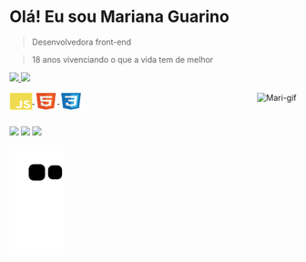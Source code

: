 # Olá! Eu sou Mariana Guarino
>Desenvolvedora front-end

>18 anos vivenciando o que a vida tem de melhor
<div> 
  <a href="https://github.com/marianaguarino">
  <img height="130em" src="https://github-readme-stats.vercel.app/api?username=marianaguarino&show_icons=falso&theme=synthwave&include_all_commits=true&count_private=true"/>
  <img height="130em" src="https://github-readme-stats.vercel.app/api/top-langs/?username=marianaguarino&layout=compact&langs_count=7&theme=synthwave"/>
</div>
  <div style="display: inline_block"><br>
  <img align="center" alt="Mari-Js" height="30" width="40" src="https://raw.githubusercontent.com/devicons/devicon/master/icons/javascript/javascript-plain.svg">
  <img align="center" alt="Mari-HTML" height="30" width="40" src="https://raw.githubusercontent.com/devicons/devicon/master/icons/html5/html5-original.svg">
  <img align="center" alt="Mari-CSS" height="30" width="40" src="https://raw.githubusercontent.com/devicons/devicon/master/icons/css3/css3-original.svg">
  <img align="right" alt="Mari-gif" src="https://i.picasion.com/pic92/6a01edfe35666c6ab9d0167525b3a521.gif">
       
   ##
   
  <div>
   <a href="https://instagram.com/mari_guarino" target="_blank"><img src="https://img.shields.io/badge/-Instagram-%23E4405F?style=for-the-badge&logo=instagram&logoColor=white" target="_blank"></a>
    <a href="https://www.linkedin.com/in/mariana-guarino" target="_blank"><img src="https://img.shields.io/badge/-LinkedIn-%230077B5?style=for-the-badge&logo=linkedin&logoColor=white" target="_blank"></a> 
    <a href = "mailto:msousaguarino@gmail.com"><img src="https://img.shields.io/badge/-Gmail-%23333?style=for-the-badge&logo=gmail&logoColor=white" target="_blank"></a>
    
![Snake animation](https://github.com/MarianaGuarino/MarianaGuarino/blob/output/github-contribution-grid-snake.svg)
    
  </div>
